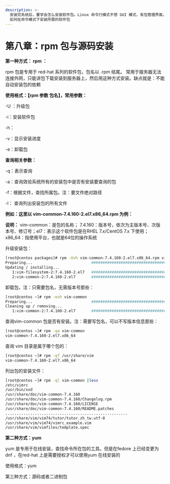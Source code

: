 ```yaml
---
description: >-
  安装完系统后，要学会怎么安装软件包。Linux 命令行模式不想 GUI 模式，有包管理界面，可以直接搜索点击安装。所以，大家必须学会如何在Linux
  如何在命令模式下安装所需的软件包
---
```


# 第八章：rpm 包与源码安装

**第一种方式： rpm ：**

rpm 包是专用于 red-hat 系列的软件包，包名以 .rpm 结尾。 常用于服务器无法连接外网，只能讲包下载安装到服务器上，然后用这种方式安装。缺点就是：不能自动安装包的依赖

**使用格式：【rpm 参数 包名】，常用参数：**

-U ：升级包

-i：安装软件包

-h：

-v：显示安装进度

-e：卸载包

**查询相关参数：**

-q：表示查询

-a：查询效验系统所有的安装包中是否有安装要查询的包

-f：根据文件，查找所属包。注：要文件绝对路径

-l： 查询列出安装包的所有文件

**例如：这里以 vim-common-7.4.160-2.el7.x86\_64.rpm 为例：**

**说明：** vim-common：是包的名称； 7.4.160：版本号，依次为主版本号、次版本号、修订号；el7：表示这个软件包是在RHEL 7.x/CentOS 7.x 下使用； x86\_64：指使用平台，也就是64位的操作系统

升级安装包：

```bash
[root@centos packages]# rpm -Uvh vim-common-7.4.160-2.el7.x86_64.rpm vim-filesystem-7.4.160-2.el7.x86_64.rpm
Preparing...                          ################################# [100%]
Updating / installing...
   1:vim-filesystem-2:7.4.160-2.el7   ################################# [ 50%]
   2:vim-common-2:7.4.160-2.el7       ################################# [100%]
```

卸载包，注：只需要包名，无需版本号那些：

```bash
[root@centos ~]# rpm -evh vim-common
Preparing...                          ################################# [100%]
Cleaning up / removing...
   1:vim-common-2:7.4.160-2.el7       ################################# [100%]
```

查询vim-common 包是否有安装。注：需要写包名，可以不写版本信息那些：

```bash
[root@centos ~]# rpm -qa vim-common
vim-common-7.4.160-2.el7.x86_64
```

查询 vim 目录是属于哪个包的：

```bash
[root@centos ~]# rpm -qf /usr/share/vim
vim-common-7.4.160-2.el7.x86_64
```

列出包的安装文件：

```bash
[root@centos ~]# rpm -ql vim-common |less
/etc/vimrc
/usr/bin/xxd
/usr/share/doc/vim-common-7.4.160
/usr/share/doc/vim-common-7.4.160/Changelog.rpm
/usr/share/doc/vim-common-7.4.160/LICENSE
/usr/share/doc/vim-common-7.4.160/README.patches
......................................................
/usr/share/vim/vim74/tutor/tutor.zh_tw.utf-8
/usr/share/vim/vim74/vimrc_example.vim
/usr/share/vim/vimfiles/template.spec
```





**第二种方式：yum**

yum 是专用于在线安装，查找命令所在包的工具。但是在fedore 上已经变更为 dnf ，在red-hat 上是需要授权才可以使用yum 在线安装的

使用格式：yum 



第三种方式：源码或者二进制包

